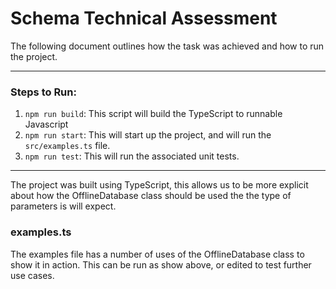 # Schema Technical Assessment

The following document outlines how the task was achieved and how to run the project.

---- 

### Steps to Run:

1. `npm run build`: This script will build the TypeScript to runnable Javascript
2. `npm run start`: This will start up the project, and will run the `src/examples.ts` file.
3. `npm run test`: This will run the associated unit tests.

----

The project was built using TypeScript, this allows us to be more explicit about
how the OfflineDatabase class should be used the the type of parameters is will expect.

### examples.ts

The examples file has a number of uses of the OfflineDatabase class to show it in action. This can be run as show above, or edited to test further use cases.